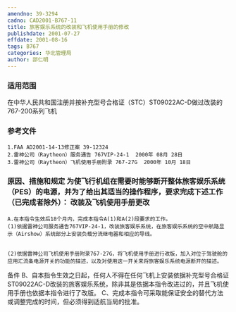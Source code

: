```yaml
---
amendno: 39-3294
cadno: CAD2001-B767-11
title: 旅客娱乐系统的改装和飞机使用手册的修改
publishdate: 2001-07-27
effdate: 2001-08-16
tags: B767
categories: 华北管理局
author: 邵仁明
---
```


### 适用范围 
在中华人民共和国注册并按补充型号合格证（STC）ST09022AC-D做过改装的767-200系列飞机

### 参考文件
    1.FAA AD2001-14-13修正案 39-12324
    2.雷神公司（Raytheon）服务通告 767VIP-24-1  2000年 08月 28日
    3.雷神公司（Raytheon）飞机使用手册附录 767-27G  2000年 10月 18日


### 原因、措施和规定 为使飞行机组在需要时能够断开整体旅客娱乐系统（PES）的电源，并为了给出其适当的操作程序，要求完成下述工作（已完成者除外）：    改装及飞机使用手册更改 
    A.在本指令生效后18个月内，完成本指令A(1)和A(2)段要求的工作。 
    (1)依据雷神公司服务通告767VIP-24-1，改装旅客娱乐系统，在旅客娱乐系统的空中航路显示（Airshow）系统部分上安装负载分流继电器和相应的导线。

  
    (2)依据雷神公司飞机使用手册附录767-27G，将飞机使用手册进行改版，加入对位于驾驶舱的应用汇流条电源开关的功能的描述，以及对使用这一开关来将旅客娱乐系统电源断开的描述。 
备件 
    B、自本指令生效之日起，任何人不得在任何飞机上安装依据补充型号合格证ST09022AC-D改装的旅客娱乐系统，除非其是依据本指令改进过的，并且飞机使用手册也依据本指令进行了改版。 
    C、完成本指令可采取能保证安全的替代方法或调整完成的时间，但必须得到适航当局的批准。
